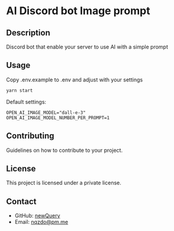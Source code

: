 # AI Discord bot Image prompt

## Description

Discord bot that enable your server to use AI with a simple prompt

## Usage

Copy .env.example to .env and adjust with your settings

```sh
yarn start
```

Default settings:

```
OPEN_AI_IMAGE_MODEL="dall-e-3"
OPEN_AI_IMAGE_MODEL_NUMBER_PER_PROMPT=1
```

## Contributing

Guidelines on how to contribute to your project.

## License

This project is licensed under a private license.

## Contact

- GitHub: [newQuery](https://github.com/newQuery)
- Email: nqzdo@pm.me
